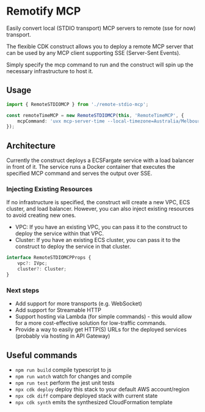 # Remotify MCP 

Easily convert local (STDIO transport) MCP servers to remote (sse for now) transport.

The flexible CDK construct allows you to deploy a remote MCP server that can be used by any MCP client supporting SSE (Server-Sent Events).

Simply specify the mcp command to run and the construct will spin up the necessary infrastructure to host it.


## Usage
```typescript
import { RemoteSTDIOMCP } from './remote-stdio-mcp';

const remoteTimeMCP = new RemoteSTDIOMCP(this, 'RemoteTimeMCP', {
    mcpCommand: 'uvx mcp-server-time --local-timezone=Australia/Melbourne'
});
```



## Architecture
Currently the construct deploys a ECSFargate service with a load balancer in front of it. The service runs a Docker container that executes the specified MCP command and serves the output over SSE.


### Injecting Existing Resources

If no infrastructure is specified, the construct will create a new VPC, ECS cluster, and load balancer. However, you can also inject existing resources to avoid creating new ones.

* VPC: If you have an existing VPC, you can pass it to the construct to deploy the service within that VPC.
* Cluster: If you have an existing ECS cluster, you can pass it to the construct to deploy the service in that cluster.


```typescript
interface RemoteSTDIOMCPProps {
    vpc?: IVpc;
    cluster?: Cluster;
}
```


### Next steps
- Add support for more transports (e.g. WebSocket)
- Add support for Streamable HTTP
- Support hosting via Lambda (for simple commands) - this would allow for a more cost-effective solution for low-traffic commands.
- Provide a way to easily get HTTP(S) URLs for the deployed services (probably via hosting in API Gateway)




## Useful commands

* `npm run build`   compile typescript to js
* `npm run watch`   watch for changes and compile
* `npm run test`    perform the jest unit tests
* `npx cdk deploy`  deploy this stack to your default AWS account/region
* `npx cdk diff`    compare deployed stack with current state
* `npx cdk synth`   emits the synthesized CloudFormation template
